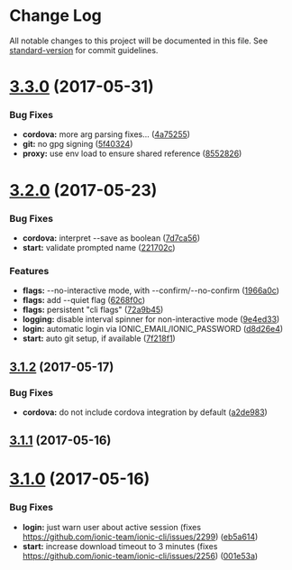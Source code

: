 # Change Log

All notable changes to this project will be documented in this file.
See [standard-version](https://github.com/conventional-changelog/standard-version) for commit guidelines.

<a name="3.3.0"></a>
# [3.3.0](https://github.com/ionic-team/ionic-cli/compare/ionic@3.2.0...ionic@3.3.0) (2017-05-31)


### Bug Fixes

* **cordova:** more arg parsing fixes... ([4a75255](https://github.com/ionic-team/ionic-cli/commit/4a75255))
* **git:** no gpg signing ([5f40324](https://github.com/ionic-team/ionic-cli/commit/5f40324))
* **proxy:** use env load to ensure shared reference ([8552826](https://github.com/ionic-team/ionic-cli/commit/8552826))




<a name="3.2.0"></a>
# [3.2.0](https://github.com/ionic-team/ionic-cli/compare/ionic@3.1.2...ionic@3.2.0) (2017-05-23)


### Bug Fixes

* **cordova:** interpret --save as boolean ([7d7ca56](https://github.com/ionic-team/ionic-cli/commit/7d7ca56))
* **start:** validate prompted name ([221702c](https://github.com/ionic-team/ionic-cli/commit/221702c))


### Features

* **flags:** --no-interactive mode, with --confirm/--no-confirm ([1966a0c](https://github.com/ionic-team/ionic-cli/commit/1966a0c))
* **flags:** add --quiet flag ([6268f0c](https://github.com/ionic-team/ionic-cli/commit/6268f0c))
* **flags:** persistent "cli flags" ([72a9b45](https://github.com/ionic-team/ionic-cli/commit/72a9b45))
* **logging:** disable interval spinner for non-interactive mode ([9e4ed33](https://github.com/ionic-team/ionic-cli/commit/9e4ed33))
* **login:** automatic login via IONIC_EMAIL/IONIC_PASSWORD ([d8d26e4](https://github.com/ionic-team/ionic-cli/commit/d8d26e4))
* **start:** auto git setup, if available ([7f218f1](https://github.com/ionic-team/ionic-cli/commit/7f218f1))




<a name="3.1.2"></a>
## [3.1.2](https://github.com/ionic-team/ionic-cli/compare/ionic@3.1.1...ionic@3.1.2) (2017-05-17)


### Bug Fixes

* **cordova:** do not include cordova integration by default ([a2de983](https://github.com/ionic-team/ionic-cli/commit/a2de983))




<a name="3.1.1"></a>
## [3.1.1](https://github.com/ionic-team/ionic-cli/compare/ionic@3.1.0...ionic@3.1.1) (2017-05-16)




<a name="3.1.0"></a>
# [3.1.0](https://github.com/ionic-team/ionic-cli/compare/ionic@3.0.0...ionic@3.1.0) (2017-05-16)


### Bug Fixes

* **login:** just warn user about active session (fixes https://github.com/ionic-team/ionic-cli/issues/2299) ([eb5a614](https://github.com/ionic-team/ionic-cli/commit/eb5a614))
* **start:** increase download timeout to 3 minutes (fixes https://github.com/ionic-team/ionic-cli/issues/2256) ([001e53a](https://github.com/ionic-team/ionic-cli/commit/001e53a))
